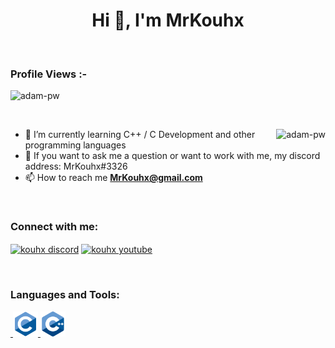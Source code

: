 <h1 align="center">Hi 👋, I'm MrKouhx</h1>

<br>

<p align="right"> <h3>Profile Views :-</h3> <img src="https://komarev.com/ghpvc/?username=MrKouhx-pw&label=Profile%20views&color=0e75b6&style=flat"
    alt="adam-pw" /> 
  </p>

<br>

<p><img align="right" src="https://github.com/Adam-pw/Adam-pw/blob/main/animation_500_kxa883sd.gif" alt="adam-pw" /></p>


- 🌱 I’m currently learning C++ / C Development and other programming languages
- 💼 If you want to ask me a question or want to work with me, my discord address: MrKouhx#3326
- 📫 How to reach me **MrKouhx@gmail.com**



<br>

<h3 align="left">Connect with me:</h3>
<p align="left">
  <a href="https://discord.gg/easybeast" target="blank"><img align="center"
      src="https://static.vecteezy.com/system/resources/previews/006/892/625/large_2x/discord-logo-icon-editorial-free-vector.jpg"
      alt="kouhx discord" height="30" width="40" /></a>
  <a href="https://www.youtube.com/@MaskRust0" target="blank"><img align="center"
      src="https://upload.wikimedia.org/wikipedia/commons/e/ef/Youtube_logo.png"
      alt="kouhx youtube" height="30" width="40" /></a>
</p>

<br>

<h3 align="left">Languages and Tools:</h3>
<p align="left"> <a href="" target="_blank" rel="noreferrer"> <img
    rel="noreferrer"> <img src="https://raw.githubusercontent.com/devicons/devicon/master/icons/c/c-original.svg"
      alt="c" width="40" height="40" /> </a> <a href="https://www.w3schools.com/cpp/" target="_blank" rel="noreferrer">
    <img src="https://raw.githubusercontent.com/devicons/devicon/master/icons/cplusplus/cplusplus-original.svg"
      alt="cplusplus" width="40" height="40" /> </a> <a href="" target="_blank"

<br>
